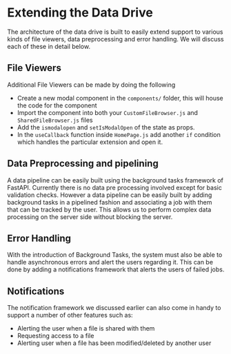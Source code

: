 # Extending the Data Drive
The architecture of the data drive is built to easily extend support to various kinds of file viewers, data preprocessing and error handling. We will discuss each of these in detail below.

## File Viewers
Additional File Viewers can be made by doing the following 
- Create a new modal component in the `components/` folder, this will house the code for the component
- Import the component into both your `CustomFileBrowser.js` and `SharedFileBrowser.js` files
- Add the `ismodalopen` and `setIsModalOpen` of the state as props.
- In the `useCallback` function inside `HomePage.js` add another `if` condition which handles the particular extension and open it.

## Data Preprocessing and pipelining
A data pipeline can be easily built using the background tasks framework of FastAPI. Currently there is no data pre processing involved except for basic validation checks. However a data pipeline can be easily built by adding background tasks in a pipelined fashion and associating a job with them that can be tracked by the user. This allows us to perform complex data processing on the server side without blocking the server.

## Error Handling
With the introduction of Background Tasks, the system must also be able to handle asynchronous errors and alert the users regarding it. This can be done by adding a notifications framework that alerts the users of failed jobs.

## Notifications
The notification framework we discussed earlier can also come in handy to support a number of other features such as:
- Alerting the user when a file is shared with them
- Requesting access to a file
- Alerting user when a file has been modified/deleted by another user